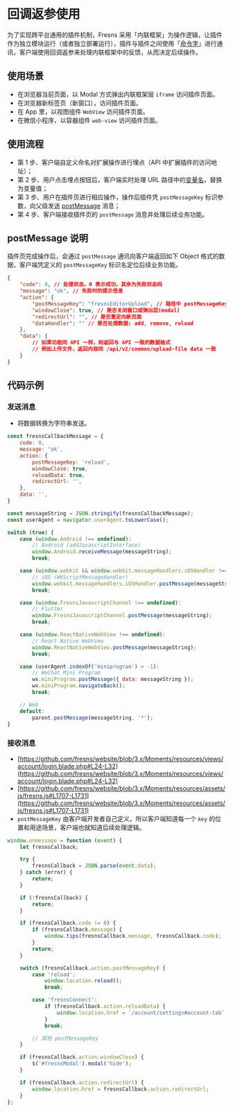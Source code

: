 # 回调返参使用

为了实现跨平台通用的插件机制，Fresns 采用「内联框架」为操作逻辑，让插件作为独立模块运行（或者独立部署运行），插件与插件之间使用「[命令字](../../supports/cmd-word/basic.md)」进行通讯，客户端使用回调返参来处理内联框架中的反馈，从而决定后续操作。

## 使用场景

- 在浏览器当前页面，以 Modal 方式弹出内联框架层 `iframe` 访问插件页面。
- 在浏览器新标签页（新窗口），访问插件页面。
- 在 App 里，以视图组件 `WebView` 访问插件页面。
- 在微信小程序，以容器组件 `web-view` 访问插件页面。

## 使用流程

- 第 1 步、客户端自定义命名对扩展操作进行埋点（API 中扩展插件的访问地址）；
- 第 2 步、用户点击埋点按钮后，客户端实时处理 URL 路径中的[变量名](variables.md)，替换为变量值；
- 第 3 步、用户在插件页进行相应操作，操作后插件凭 `postMessageKey` 标识参数，向父级发送 [postMessage](https://developer.mozilla.org/zh-CN/docs/Web/API/Window/postMessage) 消息；
- 第 4 步、客户端接收插件页的 `postMessage` 消息并处理后续业务功能。

## postMessage 说明

插件页完成操作后，会通过 `postMessage` 通讯向客户端返回如下 Object 格式的数据，客户端凭定义的 `postMessageKey` 标识名定位后续业务功能。

```json
{
    "code": 0, // 处理状态，0 表示成功，其余为失败状态码
    "message": "ok", // 失败时的提示信息
    "action": {
        "postMessageKey": "fresnsEditorUpload", // 路径中 postMessageKey 变量值
        "windowClose": true, // 是否关闭窗口或弹出层(modal)
        "redirectUrl": "", // 是否重定向新页面
        "dataHandler": "" // 是否处理数据: add, remove, reload
    },
    "data": {
        // 如果功能同 API 一样，则返回与 API 一致的数据格式
        // 例如上传文件，返回内容同 /api/v2/common/upload-file data 一致
    }
}
```

## 代码示例

### 发送消息

- 将数据转换为字符串发送。

```js
const fresnsCallbackMessage = {
    code: 0,
    message: 'ok',
    action: {
        postMessageKey: 'reload',
        windowClose: true,
        reloadData: true,
        redirectUrl: '',
    },
    data: '',
}

const messageString = JSON.stringify(fresnsCallbackMessage);
const userAgent = navigator.userAgent.toLowerCase();

switch (true) {
    case (window.Android !== undefined):
        // Android (addJavascriptInterface)
        window.Android.receiveMessage(messageString);
        break;

    case (window.webkit && window.webkit.messageHandlers.iOSHandler !== undefined):
        // iOS (WKScriptMessageHandler)
        window.webkit.messageHandlers.iOSHandler.postMessage(messageString);
        break;

    case (window.FresnsJavascriptChannel !== undefined):
        // Flutter
        window.FresnsJavascriptChannel.postMessage(messageString);
        break;

    case (window.ReactNativeWebView !== undefined):
        // React Native WebView
        window.ReactNativeWebView.postMessage(messageString);
        break;

    case (userAgent.indexOf('miniprogram') > -1):
        // WeChat Mini Program
        wx.miniProgram.postMessage({ data: messageString });
        wx.miniProgram.navigateBack();
        break;

    // Web
    default:
        parent.postMessage(messageString, '*');
}
```

### 接收消息

- [https://github.com/fresns/website/blob/3.x/Moments/resources/views/account/login.blade.php#L24-L32](https://github.com/fresns/website/blob/3.x/Moments/resources/views/account/login.blade.php#L24-L32)
- [https://github.com/fresns/website/blob/3.x/Moments/resources/assets/js/fresns.js#L1707-L1731](https://github.com/fresns/website/blob/3.x/Moments/resources/assets/js/fresns.js#L1707-L1731)
- `postMessageKey` 由客户端开发者自己定义，所以客户端知道每一个 `key` 的位置和用途场景，客户端也就知道后续处理逻辑。

```js
window.onmessage = function (event) {
    let fresnsCallback;

    try {
        fresnsCallback = JSON.parse(event.data);
    } catch (error) {
        return;
    }

    if (!fresnsCallback) {
        return;
    }

    if (fresnsCallback.code != 0) {
        if (fresnsCallback.message) {
            window.tips(fresnsCallback.message, fresnsCallback.code);
        }
        return;
    }

    switch (fresnsCallback.action.postMessageKey) {
        case 'reload':
            window.location.reload();
            break;

        case 'fresnsConnect':
            if (fresnsCallback.action.reloadData) {
                window.location.href = `/account/settings#account-tab`;
            }
            break;

        // 其他 postMessageKey
    }

    if (fresnsCallback.action.windowClose) {
        $('#fresnsModal').modal('hide');
    }

    if (fresnsCallback.action.redirectUrl) {
        window.location.href = fresnsCallback.action.redirectUrl;
    }
};
```
